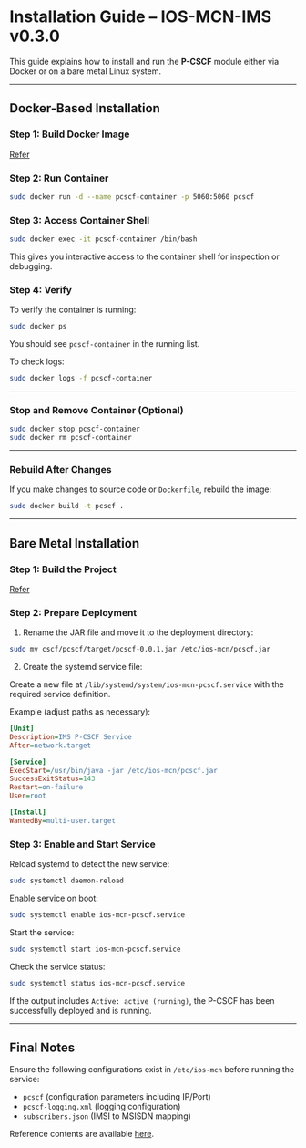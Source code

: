 
# Installation Guide – IOS-MCN-IMS v0.3.0

This guide explains how to install and run the **P-CSCF** module either via Docker or on a bare metal Linux system.

---

## Docker-Based Installation

### Step 1: Build Docker Image
[Refer](./pcscf-developer-guide.md)

### Step 2: Run Container

```bash
sudo docker run -d --name pcscf-container -p 5060:5060 pcscf
```

### Step 3: Access Container Shell

```bash
sudo docker exec -it pcscf-container /bin/bash
```

This gives you interactive access to the container shell for inspection or debugging.

### Step 4: Verify

To verify the container is running:

```bash
sudo docker ps
```

You should see `pcscf-container` in the running list.

To check logs:

```bash
sudo docker logs -f pcscf-container
```

---

### Stop and Remove Container (Optional)

```bash
sudo docker stop pcscf-container
sudo docker rm pcscf-container
```

---

### Rebuild After Changes

If you make changes to source code or `Dockerfile`, rebuild the image:

```bash
sudo docker build -t pcscf .
```


---

## Bare Metal Installation

### Step 1: Build the Project
[Refer](./pcscf-developer-guide.md)

### Step 2: Prepare Deployment

1. Rename the JAR file and move it to the deployment directory:

```bash
sudo mv cscf/pcscf/target/pcscf-0.0.1.jar /etc/ios-mcn/pcscf.jar
```

2. Create the systemd service file:

Create a new file at `/lib/systemd/system/ios-mcn-pcscf.service` with the required service definition.

Example (adjust paths as necessary):

```ini
[Unit]
Description=IMS P-CSCF Service
After=network.target

[Service]
ExecStart=/usr/bin/java -jar /etc/ios-mcn/pcscf.jar
SuccessExitStatus=143
Restart=on-failure
User=root

[Install]
WantedBy=multi-user.target
```

### Step 3: Enable and Start Service

Reload systemd to detect the new service:

```bash
sudo systemctl daemon-reload
```

Enable service on boot:

```bash
sudo systemctl enable ios-mcn-pcscf.service
```

Start the service:

```bash
sudo systemctl start ios-mcn-pcscf.service
```

Check the service status:

```bash
sudo systemctl status ios-mcn-pcscf.service
```

If the output includes `Active: active (running)`, the P-CSCF has been successfully deployed and is running.

---

## Final Notes

Ensure the following configurations exist in `/etc/ios-mcn` before running the service:

- `pcscf` (configuration parameters including IP/Port)
- `pcscf-logging.xml` (logging configuration)
- `subscribers.json` (IMSI to MSISDN mapping)

Reference contents are available [here](https://docs.google.com/document/d/1Ek-rYGfBonGcgr0kIi2XRSh-aNQc_R847LkSfficHEs/edit?tab=t.0).
